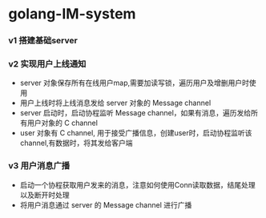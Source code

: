 # golang-IM-system

### v1 搭建基础server

### v2 实现用户上线通知

  - server 对象保存所有在线用户map,需要加读写锁，遍历用户及增删用户时使用
  - 用户上线时将上线消息发给 server 对象的 Message channel
  - server 启动时，启动协程监听 Message channel，如果有消息，遍历发给所有用户对象的 C channel
  - user 对象有 C channel, 用于接受广播信息，创建user时，启动协程监听该channel,有数据时，将其发给客户端

### v3 用户消息广播
- 启动一个协程获取用户发来的消息，注意如何使用Conn读取数据，结尾处理以及断开时处理
- 将用户消息通过 server 的 Message channel 进行广播
